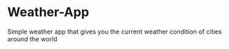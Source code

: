 # Weather-App
Simple weather app that gives you the current weather condition of cities around the world
